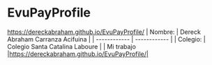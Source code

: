 # EvuPayProfile
https://dereckabraham.github.io/EvuPayProfile/
|  Nombre: | Dereck Abraham Carranza Acifuina |
| ------------ | ------------ |
|  Colegio: | Colegio Santa Catalina Laboure  |
|  Mi trabajo |https://dereckabraham.github.io/EvuPayProfile/|
